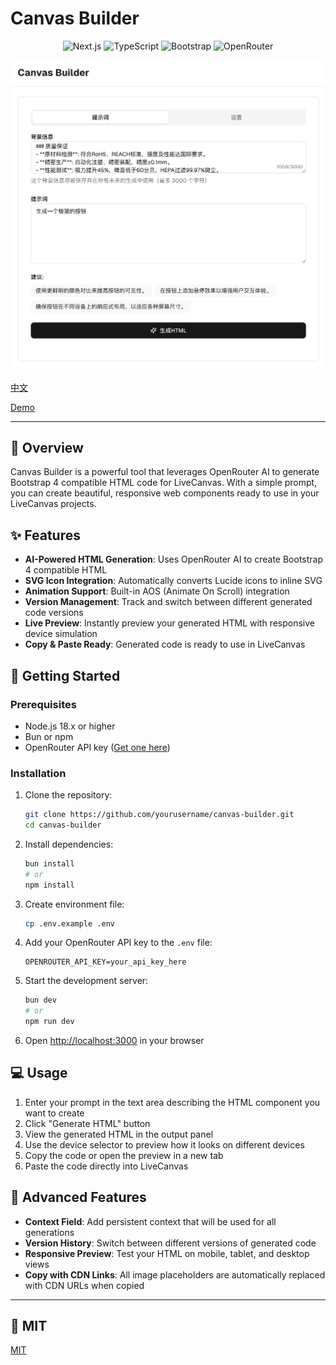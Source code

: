 # Canvas Builder

<p align="center">
  <img src="https://img.shields.io/badge/Next.js-15.x-black" alt="Next.js">
  <img src="https://img.shields.io/badge/TypeScript-5.x-blue" alt="TypeScript">
  <img src="https://img.shields.io/badge/Bootstrap-4.x-purple" alt="Bootstrap">
  <img src="https://img.shields.io/badge/OpenRouter-AI-green" alt="OpenRouter">
</p>

<p align="center">
  <img src="screenshot.png" alt="Canvas Builder Screenshot" width="800">
</p>

[中文](README.zh-CN.md)

[Demo](https://livecanvas-builder.vercel.app/)

---

## 🌟 Overview

Canvas Builder is a powerful tool that leverages OpenRouter AI to generate Bootstrap 4 compatible HTML code for LiveCanvas. With a simple prompt, you can create beautiful, responsive web components ready to use in your LiveCanvas projects.

## ✨ Features

- **AI-Powered HTML Generation**: Uses OpenRouter AI to create Bootstrap 4 compatible HTML
- **SVG Icon Integration**: Automatically converts Lucide icons to inline SVG
- **Animation Support**: Built-in AOS (Animate On Scroll) integration
- **Version Management**: Track and switch between different generated code versions
- **Live Preview**: Instantly preview your generated HTML with responsive device simulation
- **Copy & Paste Ready**: Generated code is ready to use in LiveCanvas

## 🚀 Getting Started

### Prerequisites

- Node.js 18.x or higher
- Bun or npm
- OpenRouter API key ([Get one here](https://openrouter.ai/keys))

### Installation

1. Clone the repository:
   ```bash
   git clone https://github.com/yourusername/canvas-builder.git
   cd canvas-builder
   ```

2. Install dependencies:
   ```bash
   bun install
   # or
   npm install
   ```

3. Create environment file:
   ```bash
   cp .env.example .env
   ```

4. Add your OpenRouter API key to the `.env` file:
   ```
   OPENROUTER_API_KEY=your_api_key_here
   ```

5. Start the development server:
   ```bash
   bun dev
   # or
   npm run dev
   ```

6. Open [http://localhost:3000](http://localhost:3000) in your browser

## 💻 Usage

1. Enter your prompt in the text area describing the HTML component you want to create
2. Click "Generate HTML" button
3. View the generated HTML in the output panel
4. Use the device selector to preview how it looks on different devices
5. Copy the code or open the preview in a new tab
6. Paste the code directly into LiveCanvas

## 🔧 Advanced Features

- **Context Field**: Add persistent context that will be used for all generations
- **Version History**: Switch between different versions of generated code
- **Responsive Preview**: Test your HTML on mobile, tablet, and desktop views
- **Copy with CDN Links**: All image placeholders are automatically replaced with CDN URLs when copied

---

## 📝 MIT

[MIT](LICENSE)